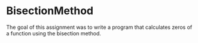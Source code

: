 # BisectionMethod
The goal of this assignment was to write a program that calculates zeros of a function using the bisection method.
